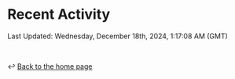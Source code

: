 # Recent Activity

<!--RECENT_ACTIVITY:start-->
<!--RECENT_ACTIVITY:end-->

<!--RECENT_ACTIVITY:last_update-->
Last Updated: Wednesday, December 18th, 2024, 1:17:08 AM (GMT)
<!--RECENT_ACTIVITY:last_update_end-->

<br>

↩️ [Back to the home page](/README.md)
